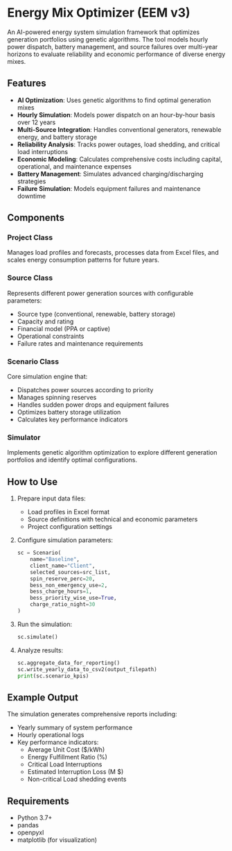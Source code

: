 # Energy Mix Optimizer (EEM v3)

An AI-powered energy system simulation framework that optimizes generation portfolios using genetic algorithms. The tool models hourly power dispatch, battery management, and source failures over multi-year horizons to evaluate reliability and economic performance of diverse energy mixes.

## Features

- **AI Optimization**: Uses genetic algorithms to find optimal generation mixes
- **Hourly Simulation**: Models power dispatch on an hour-by-hour basis over 12 years 
- **Multi-Source Integration**: Handles conventional generators, renewable energy, and battery storage
- **Reliability Analysis**: Tracks power outages, load shedding, and critical load interruptions
- **Economic Modeling**: Calculates comprehensive costs including capital, operational, and maintenance expenses
- **Battery Management**: Simulates advanced charging/discharging strategies
- **Failure Simulation**: Models equipment failures and maintenance downtime

## Components

### Project Class
Manages load profiles and forecasts, processes data from Excel files, and scales energy consumption patterns for future years.

### Source Class
Represents different power generation sources with configurable parameters:
- Source type (conventional, renewable, battery storage)
- Capacity and rating
- Financial model (PPA or captive)
- Operational constraints
- Failure rates and maintenance requirements

### Scenario Class
Core simulation engine that:
- Dispatches power sources according to priority
- Manages spinning reserves
- Handles sudden power drops and equipment failures
- Optimizes battery storage utilization
- Calculates key performance indicators

### Simulator
Implements genetic algorithm optimization to explore different generation portfolios and identify optimal configurations.

## How to Use

1. Prepare input data files:
   - Load profiles in Excel format
   - Source definitions with technical and economic parameters
   - Project configuration settings

2. Configure simulation parameters:
   ```python
   sc = Scenario(
       name="Baseline",
       client_name="Client",
       selected_sources=src_list,
       spin_reserve_perc=20,
       bess_non_emergency_use=2,
       bess_charge_hours=1,
       bess_priority_wise_use=True,
       charge_ratio_night=30
   )
   ```

3. Run the simulation:
   ```python
   sc.simulate()
   ```

4. Analyze results:
   ```python
   sc.aggregate_data_for_reporting()
   sc.write_yearly_data_to_csv2(output_filepath)
   print(sc.scenario_kpis)
   ```

## Example Output

The simulation generates comprehensive reports including:
- Yearly summary of system performance
- Hourly operational logs
- Key performance indicators:
  - Average Unit Cost ($/kWh)
  - Energy Fulfillment Ratio (%)
  - Critical Load Interruptions
  - Estimated Interruption Loss (M $)
  - Non-critical Load shedding events

## Requirements
- Python 3.7+
- pandas
- openpyxl
- matplotlib (for visualization)
